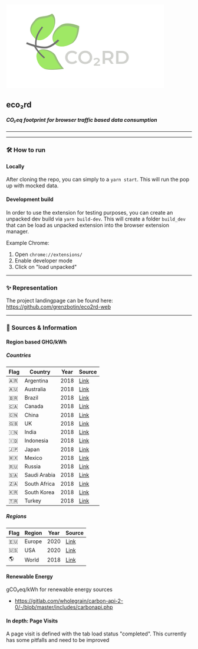 ![image](https://raw.githubusercontent.com/grenzbotin/eco2rd/b254ac6c6f105b9d115df6bd105c07314353b012/src/assets/logo_word_mark.svg?raw=true)

## eco₂rd
##### CO₂eq footprint for browser traffic based data consumption

----
----

### 🛠 How to run

#### Locally
After cloning the repo, you can simply to a `yarn start`. This will run the pop up with mocked data.

#### Development build
In order to use the extension for testing purposes, you can create an unpacked dev build via `yarn build-dev`.
This will create a folder `build_dev` that can be load as unpacked extension into the browser extension manager.

Example Chrome:
1. Open `chrome://extensions/`
2. Enable developer mode
3. Click on "load unpacked" 

-------

### ✨ Representation
The project landingpage can be found here: https://github.com/grenzbotin/eco2rd-web

-------

### 📔 Sources & Information
#### Region based GHG/kWh

##### Countries
| Flag  | Country  | Year | Source |
| ------| ---------| ---- | ------ |
| 🇦🇷 | Argentina |  2018 | [Link](https://www.climate-transparency.org/wp-content/uploads/2019/11/B2G_2019_Argentina.pdf)|
| 🇦🇺 | Australia |  2018 | [Link](https://www.climate-transparency.org/wp-content/uploads/2019/11/B2G_2019_Australia.pdf)|
| 🇧🇷 | Brazil |  2018 | [Link](https://www.climate-transparency.org/wp-content/uploads/2019/11/B2G_2019_Brazil.pdf)|
| 🇨🇦 | Canada |  2018 | [Link](https://www.climate-transparency.org/wp-content/uploads/2019/11/B2G_2019_Canada.pdf)|
| 🇨🇳 | China |  2018 | [Link](https://www.climate-transparency.org/wp-content/uploads/2019/11/B2G_2019_China.pdf)|
| 🇬🇧 | UK |  2018 | [Link](https://www.climate-transparency.org/wp-content/uploads/2019/11/B2G_2019_UK.pdf)|
| 🇮🇳 | India |  2018 | [Link](https://www.climate-transparency.org/wp-content/uploads/2019/11/B2G_2019_India.pdf)|
| 🇮🇩 | Indonesia |  2018 | [Link](https://www.climate-transparency.org/wp-content/uploads/2019/11/B2G_2019_Indonesia.pdf)|
| 🇯🇵 | Japan |  2018 | [Link](https://www.climate-transparency.org/wp-content/uploads/2019/11/B2G_2019_Japan.pdf)|
| 🇲🇽 | Mexico |  2018 | [Link](https://www.climate-transparency.org/wp-content/uploads/2019/11/B2G_2019_Mexico.pdf)|
| 🇷🇺 | Russia |  2018 | [Link](https://www.climate-transparency.org/wp-content/uploads/2019/11/B2G_2019_Russia.pdf)|
| 🇸🇦 | Saudi Arabia |  2018 | [Link](https://www.climate-transparency.org/wp-content/uploads/2019/11/B2G_2019_SaudiArabia.pdf)|
| 🇿🇦 | South Africa |  2018 | [Link](https://www.climate-transparency.org/wp-content/uploads/2019/11/B2G_2019_South_Africa.pdf)|
| 🇰🇷 | South Korea |  2018 | [Link](https://www.climate-transparency.org/wp-content/uploads/2019/11/B2G_2019_South_Korea.pdf)|
| 🇹🇷 | Turkey |  2018 | [Link](https://www.climate-transparency.org/wp-content/uploads/2019/11/B2G_2019_Turkey.pdf)|


##### Regions
| Flag  | Region  | Year | Source |
| ------| ---------| ---- | ------ |
| 🇪🇺 | Europe |  2020 | [Link](https://www.eea.europa.eu/data-and-maps/daviz/co2-emission-intensity-9#tab-googlechartid_googlechartid_googlechartid_chart_1111)|
| 🇺🇸 | USA |  2020 | [Link](https://www.climate-transparency.org/wp-content/uploads/2019/11/B2G_2019_USA.pdf)|
| 🌎 | World |  2018 | [Link](https://www.iea.org/reports/global-energy-co2-status-report-2019/emissions)|


#### Renewable Energy
gCO₂eq/kWh for renewable energy sources
- https://gitlab.com/wholegrain/carbon-api-2-0/-/blob/master/includes/carbonapi.php


#### In depth: Page Visits
A page visit is defined with the tab load status "completed".
This currently has some pitfalls and need to be improved